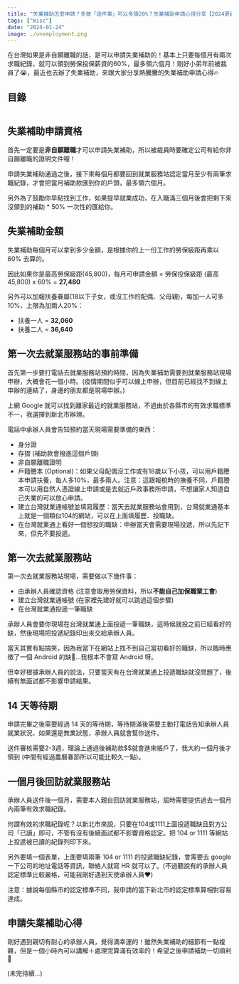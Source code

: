 ```yaml
---
title: "失業補助怎麼申請？多做「這件事」可以多領20%？失業補助申請心得分享【2024更新】"
tags: ["misc"]
date: "2024-01-24"
image: ./unemployment.png
---
```


在台灣如果是非自願離職的話，是可以申請失業補助的！基本上只要每個月有兩次求職紀錄，就可以領到勞保投保薪資的60%，最多領六個月！剛好小弟年前被裁員了😭，最近也去辦了失業補助，來跟大家分享熱騰騰的失業補助申請心得🔥

## 目錄

```toc
```

## 失業補助申請資格

首先一定要是**非自願離職**才可以申請失業補助，所以被裁員時要確定公司有給你非自願離職的證明文件喔！

申請失業補助通過之後，接下來每個月都要回到就業服務站認定當月至少有兩筆求職紀錄，才會把當月補助款匯到你的戶頭，最多領六個月。

另外為了鼓勵你早點找到工作，如果提早就業成功，在入職滿三個月後會把剩下來沒領到的補助 * 50% 一次性的匯給你。

## 失業補助金額

失業補助每個月可以拿到多少金額，是根據你的上一份工作的勞保級距再乘以 60% 去算的。

因此如果你是最高勞保級距(45,800)，每月可申請金額 = 勞保投保級距 (最高45,800) x 60% = **27,480**

另外可以加報扶養眷屬(18以下子女，或沒工作的配偶、父母親)，每加一人可多10%，上限為加兩人20%：
* 扶養一人 = **32,060**
* 扶養二人 = **36,640**

## 第一次去就業服務站的事前準備

首先第一步要打電話去就業服務站預約時間，因為失業補助需要到就業服務站現場申辦，大概會花一個小時。(疫情期間似乎可以線上申辦，但目前已經找不到線上申辦的連結了，身邊的朋友都是現場申辦。)

上網 Google 就可以找到離家最近的就業服務站，不過由於各縣市的有效求職標準不一，我選擇到新北市辦理。

電話中承辦人員會告知預約當天現場需要準備的東西：

* 身分證
* 存摺 (補助款會撥進這個戶頭)
* 非自願離職證明
* 戶籍謄本 (Optional)：如果父母配偶沒工作或有18歲以下小孩，可以用戶籍謄本申請扶養，每人多10%，最多兩人。注意：這跟報稅時的撫養不同，戶籍謄本可以用自然人憑證線上申請或是去就近戶政事務所申請，不想讓家人知道自己失業的可以放心申請。
* 建立台灣就業通帳號並填寫履歷：當天去就業服務站會用到，台灣就業通基本上就是一個類似104的網站，可以在上面填履歷、投職缺。
* 在台灣就業通上看好一個想投的職缺：申辦當天會需要現場投遞，所以先記下來，但先不要投遞。

## 第一次去就業服務站

第一次去就業服務站現場，需要做以下幾件事：
* 由承辦人員確認資格 (注意會取用勞保資料，所以**不能自己加保職業工會**)
* 建立台灣就業通帳號 (在家裡先建好就可以跳過這個步驟)
* 在台灣就業通投遞一筆職缺

承辦人員會要你現場在台灣就業通上面投遞一筆職缺，這時候就投之前已經看好的缺，然後現場把投遞紀錄印出來交給承辦人員。

當天其實有點搞笑，因為我當下在網站上找不到自己當初看好的職缺，所以臨時應徵了一個 Android 的缺🫣...我根本不會寫 Android 呀。

但幸好根據承辦人員的說法，只要當天有在台灣就業通上投遞職缺就沒問題了，後續有無面試都不影響申請結果。

## 14 天等待期

申請完畢之後需要經過 14 天的等待期，等待期滿後需要主動打電話告知承辦人員就業狀況，如果還是無業狀態，承辦人員就會幫你送件。

送件審核需要2-3週，理論上通過後補助款$$就會進來帳戶了，我大約一個月後才領到 (中間有經過農曆春節所以可能比較久一點)。

## 一個月後回訪就業服務站

承辦人員送件後一個月，需要本人親自回訪就業服務站，屆時需要提供過去一個月內兩筆有效求職紀錄。

何謂有效的求職紀錄呢？以新北市來說，只要在104或1111上面投遞職缺且對方公司「已讀」即可，不管有沒有後續面試都不影響資格認定。把 104 or 1111 等網站上投遞被已讀的紀錄列印下來。

另外要填一個表單，上面要填兩筆 104 or 1111 的投遞職缺紀錄，會需要去 google 一下公司的地址電話等資訊，聯絡人就寫 HR 就可以了。(不過聽說有的承辦人員認定標準比較嚴格，可能我剛好遇到天使承辦人員❤️)

注意：據說每個縣市的認定標準不同，我申請的當下新北市的認定標準算相對容易達成。

## 申請失業補助心得

剛好遇到親切有耐心的承辦人員，覺得滿幸運的！雖然失業補助的細節有一點複雜，但是一個小時內可以講解＋處理完算滿有效率的！希望之後申請補助一切順利 🙏

(未完待續...)